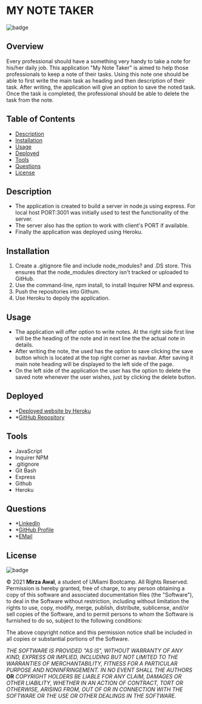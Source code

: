 # **MY NOTE TAKER**

![badge](https://img.shields.io/badge/License-mit-blue)

## Overview

Every professional should have a something very handy to take a note for his/her daily job. This application "My Note Taker" is aimed to help those professionals to keep a note of their tasks. Using this note one should be able to first write the main task as heading and then description of their task. After writing, the application will give an option to save the noted task. Once the task is completed, the professional should be able to delete the task from the note. 

## Table of Contents

- [Description](#description)
- [Installation](#installation)
- [Usage](#usage)
- [Deployed](#deployed)
- [Tools](#tools)
- [Questions](#questions)
- [License](#license)

## Description

- The application is created to build a server in node.js using express. For local host PORT:3001 was initially used to test the functionality of the server. 
- The server also has the option to work with client's PORT if available.
- Finally the application was deployed using Heroku. 

## Installation

1. Create a .gitignore file and include node_modules? and .DS store. This ensures that the node_modules directory isn't tracked or uploaded to GitHub.
2. Use the command-line, npm install, to install Inquirer NPM and express.
3. Push the repositories into Githum.
4. Use Heroku to depoly the application.

## Usage

- The application will offer option to write notes. At the right side first line will be the heading of the note and in next line the the actual note in details.
- After writing the note, the used has the option to save clicking the save button which is located at the top right corner as navbar. After saving it main note heading will be displayed to the left side of the page.
- On the left side of the application the user has the option to delete the saved note whenever the user wishes, just by clicking the delete button.

## Deployed

- \*[Deployed website by Heroku](https://note-taker-mirza.herokuapp.com/)
- \*[GitHub Repository](https://mirzadev.github.io/My-Note-Taker/)

## Tools

- JavaScript
- Inquirer NPM
- .gitignore
- Git Bash
- Express
- Github
- Heroku

## Questions

- \*[LinkedIn](https://www.linkedin.com/in/mirza-awal-5972511b5/)
- \*[GitHub Profile](https://github.com/mirzadev)
- \*[EMail](https://mail.google.com/mail)
## License

![badge](https://img.shields.io/badge/License-mit-blue)

© 2021 **Mirza Awal**, a student of UMiami Bootcamp. All Rights Reserved. Permission is hereby granted, free of charge, to any person obtaining a copy of this software and associated documentation files (the "Software"), to deal in the Software without restriction, including without limitation the rights to use, copy, modify, merge, publish, distribute, sublicense, and/or sell copies of the Software, and to permit persons to whom the Software is furnished to do so, subject to the following conditions:

The above copyright notice and this permission notice shall be included in all copies or substantial portions of the
Software.

_THE SOFTWARE IS PROVIDED "AS IS", WITHOUT WARRANTY OF ANY KIND, EXPRESS OR IMPLIED, INCLUDING BUT NOT LIMITED TO THE WARRANTIES OF MERCHANTABILITY, FITNESS FOR A PARTICULAR PURPOSE AND NONINFRINGEMENT. IN NO EVENT SHALL THE AUTHORS_
**OR**
_COPYRIGHT HOLDERS BE LIABLE FOR ANY CLAIM, DAMAGES OR OTHER LIABILITY, WHETHER IN AN ACTION OF CONTRACT, TORT OR OTHERWISE, ARISING FROM, OUT OF OR IN CONNECTION WITH THE SOFTWARE OR THE USE OR OTHER DEALINGS IN THE SOFTWARE._
